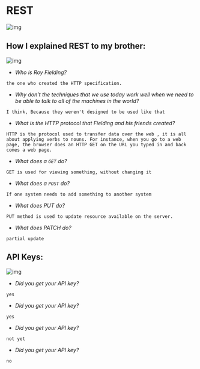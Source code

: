# REST
![img](https://miro.medium.com/max/800/1*-puLhgETRvZkaghm8KDqYA.jpeg)


## How I explained REST to my brother:



![img](https://i.ytimg.com/vi/Q-BpqyOT3a8/maxresdefault.jpg)


* *Who is Roy Fielding?*

`the one who created the HTTP specification.`

* *Why don’t the techniques that we use today work well when we need to be able to talk to all of the machines in the world?*

`I think, Because they weren't designed to be used like that`

* *What is the HTTP protocol that Fielding and his friends created?*

`HTTP is the protocol used to transfer data over the web , it is all about applying verbs to nouns. For instance, when you go to a web page, the browser does an HTTP GET on the URL you typed in and back comes a web page.`


* *What does a `GET` do?*

`GET is used for viewing something, without changing it`


* *What does a `POST` do?*

`If one system needs to add something to another system`

* *What does PUT do?*

`PUT method is used to update resource available on the server.`

* *What does PATCH do?*

`partial update`



## API Keys: 


![img](https://encrypted-tbn0.gstatic.com/images?q=tbn:ANd9GcScsYXxww6V30T-MRncEeIyajiv4ozUD-fxETE13FM7Kv6xalzm2JrD5azh1BUUwqeztPQ&usqp=CAU)



* *Did you get your API key?*


`yes`


* *Did you get your API key?*

`yes`


* *Did you get your API key?*

`not yet`


* *Did you get your API key?*

`no`